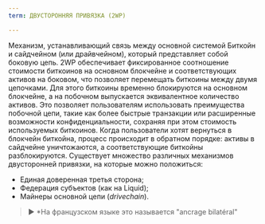 ```yaml
---
term: ДВУСТОРОННЯЯ ПРИВЯЗКА (2WP)

---
```

Механизм, устанавливающий связь между основной системой Биткойн и сайдчейном (или драйвчейном), который представляет собой боковую цепь. 2WP обеспечивает фиксированное соотношение стоимости биткоинов на основном блокчейне и соответствующих активов на боковом, что позволяет перемещать биткоины между двумя цепочками. Для этого биткоины временно блокируются на основном блокчейне, а на побочном выпускается эквивалентное количество активов. Это позволяет пользователям использовать преимущества побочной цепи, такие как более быстрые транзакции или расширенные возможности конфиденциальности, сохраняя при этом стоимость используемых биткоинов. Когда пользователи хотят вернуться в блокчейн биткойна, процесс происходит в обратном порядке: активы в сайдчейне уничтожаются, а соответствующие биткойны разблокируются. Существует множество различных механизмов двусторонней привязки, на которые можно положиться:


- Единая доверенная третья сторона;
- Федерация субъектов (как на Liquid);
- Майнеры основной цепи (*drivechain*).

> ► *На французском языке это называется "ancrage bilatéral"